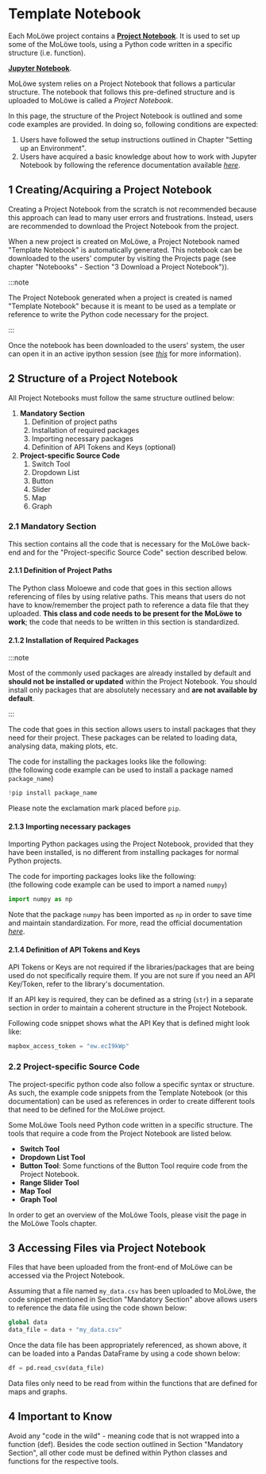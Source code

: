 # Template Notebook

Each MoLöwe project contains a [**Project Notebook**](glossary.md#notebook).
It is used to set up some of the MoLöwe tools, using a Python code written in a specific structure (i.e. function).

[**Jupyter Notebook**](https://jupyter-notebook.readthedocs.io/en/stable/).

MoLöwe system relies on a Project Notebook that follows a particular structure.
The notebook that follows this pre-defined structure and is uploaded to MoLöwe is called a *Project Notebook*.

In this page, the structure of the Project Notebook is outlined and some code examples are provided.
In doing so, following conditions are expected:

1. Users have followed the setup instructions outlined in Chapter "Setting up an Environment".
2. Users have acquired a basic knowledge about how to work with Jupyter Notebook by following the reference documentation 
available [*here*](https://jupyter-notebook.readthedocs.io/en/stable/).

## **1 Creating/Acquiring a Project Notebook**

Creating a Project Notebook from the scratch is not recommended because this approach can lead to many user errors and frustrations.
Instead, users are recommended to download the Project Notebook from the project.

When a new project is created on MoLöwe, a Project Notebook named "Template Notebook" is automatically generated.
This notebook can be downloaded to the users' computer by visiting the Projects page
(see chapter "Notebooks" - Section "3 Download a Project Notebook")).

:::note

The Project Notebook generated when a project is created is named "Template Notebook" because it is meant to be used as
a template or reference to write the Python code necessary for the project.

:::

Once the notebook has been downloaded to the users' system, the user can open it in an active ipython session
(see [*this*](https://jupyter-notebook.readthedocs.io/en/stable/notebook.html#starting-the-notebook-server) for more information).

## **2 Structure of a Project Notebook**

All Project Notebooks must follow the same structure outlined below:

1. **Mandatory Section**
   1. Definition of project paths
   2. Installation of required packages
   3. Importing necessary packages
   4. Definition of API Tokens and Keys (optional)
2. **Project-specific Source Code**
   1. Switch Tool
   2. Dropdown List
   3. Button
   4. Slider
   5. Map
   6. Graph

### 2.1 Mandatory Section

This section contains all the code that is necessary for the MoLöwe back-end and for the "Project-specific Source Code"
section described below.

#### 2.1.1 Definition of Project Paths

The Python class Moloewe and code that goes in this section allows referencing of files by using relative paths.
This means that users do not have to know/remember the project path to reference a data file that they uploaded.
**This class and code needs to be present for the MoLöwe to work**; the code that needs to be written in this section is standardized.

#### 2.1.2 Installation of Required Packages

:::note

Most of the commonly used packages are already installed by default and **should not be installed or updated** within
the Project Notebook. You should install only packages that are absolutely necessary and **are not available by default**.

:::

The code that goes in this section allows users to install packages that they need for their project.
These packages can be related to loading data, analysing data, making plots, etc.

The code for installing the packages looks like the following:  
(the following code example can be used to install a package named `package_name`)

```python
!pip install package_name
```

Please note the exclamation mark placed before `pip`.

#### 2.1.3 Importing necessary packages

Importing Python packages using the Project Notebook, provided that they have been installed,
is no different from installing packages for normal Python projects.

The code for importing packages looks like the following:  
(the following code example can be used to import a named `numpy`)

```python
import numpy as np
```

Note that the package `numpy` has been imported as `np` in order to save time and maintain standardization.
For more, read the official documentation [*here*](https://numpy.org/doc/stable/user/absolute_beginners.html#how-to-import-numpy).

#### 2.1.4 Definition of API Tokens and Keys

API Tokens or Keys are not required if the libraries/packages that are being used do not specifically require them.
If you are not sure if you need an API Key/Token, refer to the library's documentation.

If an API key is required, they can be defined as a string (`str`) in a separate section in order to maintain a
coherent structure in the Project Notebook.

Following code snippet shows what the API Key that is defined might look like:

```python
mapbox_access_token = "ew.ecI9kWp"
```

### 2.2 Project-specific Source Code

The project-specific python code also follow a specific syntax or structure. As such, the example code snippets
from the Template Notebook (or this documentation) can be used as references in order to create different tools that
need to be defined for the MoLöwe project.

Some MoLöwe Tools need Python code written in a specific structure. The tools that require a code from the Project
Notebook are listed below.

* **Switch Tool**
* **Dropdown List Tool**
* **Button Tool**: Some functions of the Button Tool require code from the Project Notebook.
* **Range Slider Tool**
* **Map Tool**
* **Graph Tool**

In order to get an overview of the MoLöwe Tools, please visit the page in the MoLöwe Tools chapter.

## **3 Accessing Files via Project Notebook**

Files that have been uploaded from the front-end of MoLöwe can be accessed via the Project Notebook.

Assuming that a file named `my_data.csv` has been uploaded to MoLöwe, the code snippet mentioned in Section
"Mandatory Section" above allows users to reference the data file using the code shown below:

```python
global data
data_file = data + "my_data.csv"
```

Once the data file has been appropriately referenced, as shown above, it can be loaded into a Pandas DataFrame by
using a code shown below:

```python
df = pd.read_csv(data_file)
```

Data files only need to be read from within the functions that are defined for maps and graphs.

## **4 Important to Know**

Avoid any "code in the wild" - meaning code that is not wrapped into a function (def).
Besides the code section outlined in Section "Mandatory Section", all other code must be defined within Python classes
and functions for the respective tools.
